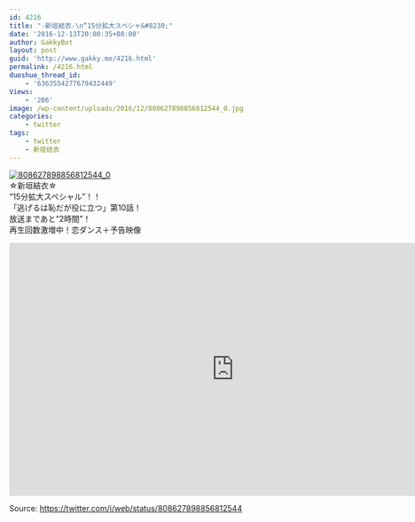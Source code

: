 ```yaml
---
id: 4216
title: "☆新垣結衣☆\n“15分拡大スペシャ&#8230;"
date: '2016-12-13T20:00:35+08:00'
author: GakkyBot
layout: post
guid: 'http://www.gakky.me/4216.html'
permalink: /4216.html
duoshuo_thread_id:
    - '6363554277679432449'
Views:
    - '206'
image: /wp-content/uploads/2016/12/808627898856812544_0.jpg
categories:
    - twitter
tags:
    - twitter
    - 新垣结衣
---
```


[![808627898856812544_0](http://www.yui-aragaki.org/wp-content/uploads/2016/12/808627898856812544_0.jpg)](http://www.yui-aragaki.org/wp-content/uploads/2016/12/808627898856812544_0.jpg)  
☆新垣結衣☆  
“15分拡大スペシャル”！！  
「逃げるは恥だが役に立つ」第10話！  
放送まであと“2時間”！  
再生回数激増中！恋ダンス＋予告映像  
<iframe allowfullscreen="" frameborder="0" height="456" loading="lazy" src="https://www.youtube.com/embed/OXqq35nc36I?feature=oembed" width="810"></iframe>  
  
Source: <https://twitter.com/i/web/status/808627898856812544>